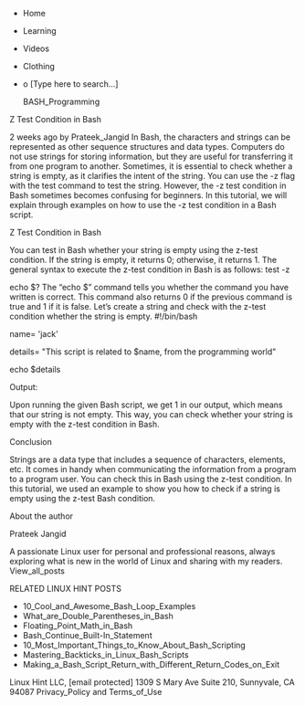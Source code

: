 





















































* Home
* Learning
* Videos
* Clothing
*
  o [Type here to search...]


   BASH_Programming


Z Test Condition in Bash

2 weeks ago
by Prateek_Jangid
In Bash, the characters and strings can be represented as other sequence
structures and data types. Computers do not use strings for storing
information, but they are useful for transferring it from one program to
another.
Sometimes, it is essential to check whether a string is empty, as it clarifies
the intent of the string. You can use the -z flag with the test command to test
the string. However, the -z test condition in Bash sometimes becomes confusing
for beginners. In this tutorial, we will explain through examples on how to use
the -z test condition in a Bash script.

Z Test Condition in Bash

You can test in Bash whether your string is empty using the z-test condition.
If the string is empty, it returns 0; otherwise, it returns 1. The general
syntax to execute the z-test condition in Bash is as follows:
test -z <stringname>

echo $?
The “echo $” command tells you whether the command you have written is correct.
This command also returns 0 if the previous command is true and 1 if it is
false. Let’s create a string and check with the z-test condition whether the
string is empty.
#!/bin/bash

name= 'jack'

details= "This script is related to $name, from the programming world"

echo $details

Output:

Upon running the given Bash script, we get 1 in our output, which means that
our string is not empty. This way, you can check whether your string is empty
with the z-test condition in Bash.

Conclusion

Strings are a data type that includes a sequence of characters, elements, etc.
It comes in handy when communicating the information from a program to a
program user. You can check this in Bash using the z-test condition. In this
tutorial, we used an example to show you how to check if a string is empty
using the z-test Bash condition.


About the author


Prateek Jangid

A passionate Linux user for personal and professional reasons, always exploring
what is new in the world of Linux and sharing with my readers.
View_all_posts

RELATED LINUX HINT POSTS


* 10_Cool_and_Awesome_Bash_Loop_Examples
* What_are_Double_Parentheses_in_Bash
* Floating_Point_Math_in_Bash
* Bash_Continue_Built-In_Statement
* 10_Most_Important_Things_to_Know_About_Bash_Scripting
* Mastering_Backticks_in_Linux_Bash_Scripts
* Making_a_Bash_Script_Return_with_Different_Return_Codes_on_Exit

Linux Hint LLC, [email protected]
1309 S Mary Ave Suite 210, Sunnyvale, CA 94087
 Privacy_Policy and Terms_of_Use
